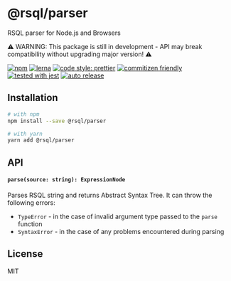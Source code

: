 # @rsql/parser

RSQL parser for Node.js and Browsers

⚠️ WARNING: This package is still in development - API may break compatibility without upgrading major version! ⚠️

[![npm](https://img.shields.io/npm/v/@rsql/parser)](https://www.npmjs.com/package/@rsql/parser)
[![lerna](https://img.shields.io/badge/maintained%20with-lerna-cc00ff.svg)](https://lerna.js.org/)
[![code style: prettier](https://img.shields.io/badge/code_style-prettier-ff69b4.svg)](https://github.com/prettier/prettier)
[![commitizen friendly](https://img.shields.io/badge/commitizen-friendly-brightgreen.svg)](http://commitizen.github.io/cz-cli/)
[![tested with jest](https://img.shields.io/badge/tested_with-jest-99424f.svg)](https://github.com/facebook/jest)
[![auto release](https://img.shields.io/badge/release-auto.svg?colorA=888888&colorB=9B065A&label=auto)](https://github.com/intuit/auto)

## Installation

```sh
# with npm
npm install --save @rsql/parser

# with yarn
yarn add @rsql/parser
```

## API

#### `parse(source: string): ExpressionNode`

Parses RSQL string and returns Abstract Syntax Tree. It can throw the following errors:

- `TypeError` - in the case of invalid argument type passed to the `parse` function
- `SyntaxError` - in the case of any problems encountered during parsing

## License

MIT
